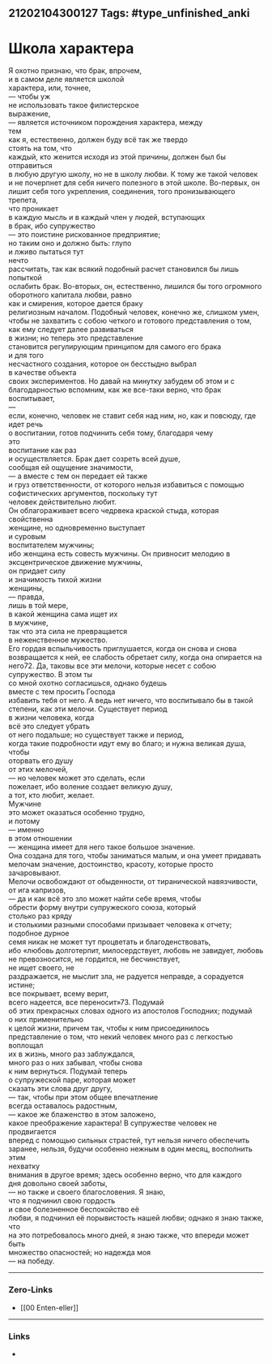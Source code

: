 21202104300127
Tags: #type_unfinished_anki 
---
# Школа характера

Я охотно признаю, что брак, впрочем, <br>и в самом деле является школой <br>характера, или, точнее, <br>— чтобы уж <br>не использовать такое филистерское <br>выражение, <br>— является источником порождения характера, между <br>тем <br>как я, естественно, должен буду всё так же твердо <br>стоять на том, что <br>каждый, кто женится исходя из этой причины, должен был бы отправиться <br>в любую другую школу, но не в школу любви. К тому же такой человек <br>и не почерпнет для себя ничего полезного в этой школе. Во-первых, он <br>лишит себя того укрепления, соединения, того пронизывающего трепета,<br>что проникает <br>в каждую мысль и в каждый член у людей, вступающих <br>в брак, ибо супружество <br>— это поистине рискованное предприятие; <br>но таким оно и должно быть: глупо <br>и лживо пытаться тут <br>нечто <br>рассчитать, так как всякий подобный расчет становился бы лишь попыткой <br>ослабить брак. Во-вторых, он, естественно, лишился бы того огромного <br>оборотного капитала любви, равно <br>как и смирения, которое дается браку <br>религиозным началом. Подобный человек, конечно же, слишком умен, <br>чтобы не захватить с собою четкого и готового представления о том, <br>как ему следует далее развиваться <br>в жизни; но теперь это представление <br>становится регулирующим принципом для самого его брака <br>и для того <br>несчастного создания, которое он бесстыдно выбрал <br>в качестве объекта <br>своих экспериментов. Но давай на минутку забудем об этом и с <br>благодарностью вспомним, как же все-таки верно, что брак воспитывает, <br>— <br>если, конечно, человек не ставит себя над ним, но, как и повсюду, где <br>идет речь <br>о воспитании, готов подчинить себя тому, благодаря чему <br>это <br>воспитание как раз <br>и осуществляется. Брак дает созреть всей душе, <br>сообщая ей ощущение значимости, <br>— а вместе с тем он передает ей также <br>и груз ответственности, от которого нельзя избавиться с помощью <br>софистических аргументов, поскольку тут <br>человек действительно любит. <br>Он облагораживает всего чедрвека краской стыда, которая свойственна <br>женщине, но одновременно выступает <br>и суровым <br>воспитателем мужчины; <br>ибо женщина есть совесть мужчины. Он привносит мелодию в <br>эксцентрическое движение мужчины, <br>он придает силу <br>и значимость тихой жизни <br>женщины, <br>— правда, <br>лишь в той мере, <br>в какой женщина сама ищет их <br>в мужчине, <br>так что эта сила не превращается <br>в неженственное мужество. <br>Его гордая вспыльчивость приглушается, когда он снова и снова <br>возвращается к ней, ее слабость обретает силу, когда она опирается на него72. Да, таковы все эти мелочи, которые несет с собою супружество. В этом ты <br>со мной охотно согласишься, однако будешь <br>вместе с тем просить Господа <br>избавить тебя от него. А ведь нет ничего, что воспитывало бы в такой <br>степени, как эти мелочи. Существует период <br>в жизни человека, когда <br>всё это следует убрать <br>от него подальше; но существует также и период, <br>когда такие подробности идут ему во благо; и нужна великая душа, чтобы <br>оторвать его душу <br>от этих мелочей, <br>— но человек может это сделать, если <br>пожелает, ибо воление создает великую душу, <br>а тот, кто любит, желает. <br>Мужчине <br>это может оказаться особенно трудно, <br>и потому <br>— именно <br>в этом отношении <br>— женщина имеет для него такое большое значение. <br>Она создана для того, чтобы заниматься малым, и она умеет придавать <br>мелочам значение, достоинство, красоту, которые просто зачаровывают. <br>Мелочи освобождают от обыденности, от тиранической навязчивости, <br>от ига капризов, <br>— да и как всё это зло может найти себе время, чтобы <br>обрести форму внутри супружеского союза, который <br>столько раз кряду <br>и столькими разными способами призывает человека к отчету; <br>подобное дурное <br>семя никак не может тут процветать и благоденствовать, <br>ибо «любовь долготерпит, милосердствует, любовь не завидует, любовь <br>не превозносится, не гордится, не бесчинствует, <br>не ищет своего, не <br>раздражается, не мыслит зла, не радуется неправде, а сорадуется истине; <br>все покрывает, всему верит, <br>всего надеется, все переносит»73. Подумай <br>об этих прекрасных словах одного из апостолов Господних; подумай <br>о них применительно <br>к целой жизни, причем так, чтобы к ним присоединилось <br>представление о том, что некий человек много раз с легкостью воплощал <br>их в жизнь, много раз заблуждался, <br>много раз о них забывал, чтобы снова <br>к ним вернуться. Подумай теперь <br>о супружеской паре, которая может <br>сказать эти слова друг другу, <br>— так, чтобы при этом общее впечатление <br>всегда оставалось радостным, <br>— какое же блаженство в этом заложено, <br>какое преображение характера! В супружестве человек не продвигается <br>вперед с помощью сильных страстей, тут нельзя ничего обеспечить <br>заранее, нельзя, будучи особенно нежным в один месяц, восполнить этим <br>нехватку <br>внимания в другое время; здесь особенно верно, что для каждого <br>дня довольно своей заботы, <br>— но также и своего благословения. Я знаю, <br>что я подчинил свою гордость <br>и свое болезненное беспокойство её <br>любви, я подчинил её порывистость нашей любви; однако я знаю также, что <br>на это потребовалось много дней, я знаю также, что впереди может быть <br>множество опасностей; но надежда моя <br>— на победу.

---
### Zero-Links
- [[00 Enten-eller]]
---
### Links
-